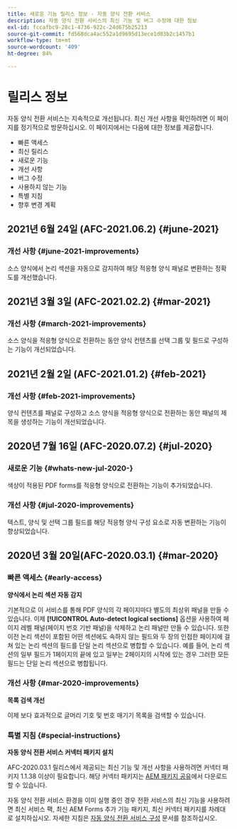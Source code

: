 ```yaml
---
title: 새로운 기능 릴리스 정보 - 자동 양식 전환 서비스
description: 자동 양식 전환 서비스의 최신 기능 및 버그 수정에 대한 정보
exl-id: fccafbc9-28c1-4736-922c-24d675b25213
source-git-commit: fd568dca4ac552a1d9695d13ece1d03b2c1457b1
workflow-type: tm+mt
source-wordcount: '409'
ht-degree: 84%

---
```


# 릴리스 정보

자동 양식 전환 서비스는 지속적으로 개선됩니다. 최신 개선 사항을 확인하려면 이 페이지를 정기적으로 방문하십시오. 이 페이지에서는 다음에 대한 정보를 제공합니다.

* 빠른 액세스
* 최신 릴리스
* 새로운 기능
* 개선 사항
* 버그 수정
* 사용하지 않는 기능
* 특별 지침
* 향후 변경 계획

## 2021년 6월 24일 (AFC-2021.06.2) {#june-2021}

### 개선 사항 {#june-2021-improvements}

소스 양식에서 논리 섹션을 자동으로 감지하여 해당 적응형 양식 패널로 변환하는 정확도를 개선했습니다.

## 2021년 3월 3일 (AFC-2021.02.2) {#mar-2021}

### 개선 사항 {#march-2021-improvements}

소스 양식을 적응형 양식으로 전환하는 동안 양식 컨텐츠를 선택 그룹 및 필드로 구성하는 기능이 개선되었습니다.

## 2021년 2월 2일 (AFC-2021.01.2) {#feb-2021}

### 개선 사항 {#feb-2021-improvements}

양식 컨텐츠를 패널로 구성하고 소스 양식을 적응형 양식으로 전환하는 동안 패널의 제목을 생성하는 기능이 개선되었습니다.

## 2020년 7월 16일 (AFC-2020.07.2) {#jul-2020}

### 새로운 기능 {#whats-new-jul-2020-}

색상이 적용된 PDF forms를 적응형 양식으로 전환하는 기능이 추가되었습니다.

### 개선 사항 {#jul-2020-improvements}

텍스트, 양식 및 선택 그룹 필드를 해당 적응형 양식 구성 요소로 자동 변환하는 기능이 향상되었습니다.


## 2020년 3월 20일(AFC-2020.03.1) {#mar-2020}

### 빠른 액세스 {#early-access}

**양식에서 논리 섹션 자동 감지**

기본적으로 이 서비스를 통해 PDF 양식의 각 페이지마다 별도의 최상위 패널을 만들 수 있습니다. 이제 **[!UICONTROL Auto-detect logical sections]** 옵션을 사용하여 페이지 레벨 패널(페이지 번호 기반 패널)을 삭제하고 논리 패널만 만들 수 있습니다. 또한 이전 논리 섹션이 포함된 어떤 섹션에도 속하지 않는 필드와 두 장의 인접한 페이지에 걸쳐 있는 논리 섹션의 필드를 단일 논리 섹션으로 병합할 수 있습니다. 예를 들어, 논리 섹션의 일부 필드가 1페이지의 끝에 있고 일부는 2페이지의 시작에 있는 경우 그러한 모든 필드는 단일 논리 섹션으로 병합됩니다.

### 개선 사항 {#mar-2020-improvements}

**목록 검색 개선**

이제 보다 효과적으로 글머리 기호 및 번호 매기기 목록을 검색할 수 있습니다.

### 특별 지침 {#special-instructions}

**자동 양식 전환 서비스 커넥터 패키지 설치**

AFC-2020.03.1 릴리스에서 제공되는 최신 기능 및 개선 사항을 사용하려면 커넥터 패키지 1.1.38 이상이 필요합니다. 해당 커넥터 패키지는 [AEM 패키지 공유](https://www.adobeaemcloud.com/content/marketplace/marketplaceProxy.html?packagePath=/content/companies/public/adobe/packages/cq650/featurepack/AFCS-Connector-2020.03.1)에서 다운로드할 수 있습니다.

자동 양식 전환 서비스 환경을 이미 실행 중인 경우 전환 서비스의 최신 기능을 사용하려면 최신 서비스 팩, 최신 AEM Forms 추가 기능 패키지, 최신 커넥터 패키지를 차례대로 설치하십시오. 자세한 지침은 [자동 양식 전환 서비스 구성](configure-service.md) 문서를 참조하십시오.
